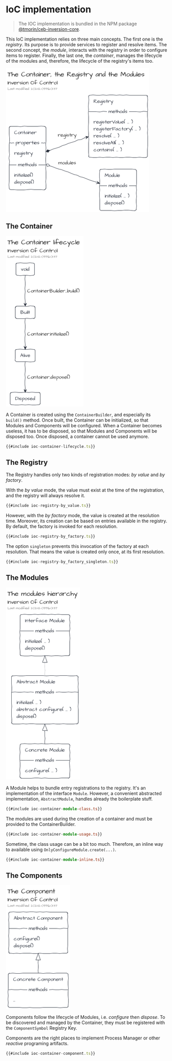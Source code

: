 # IoC implementation

> The IOC implementation is bundled in the NPM package [@tmorin/ceb-inversion-core](https://www.npmjs.com/package/@tmorin/ceb-inversion-core).

This IoC implementation relies on three main concepts.
The first one is the _registry_.
Its purpose is to provide services to register and resolve items.
The second concept, the _module_, interacts with the registry in order to configure items to register.
Finally, the last one, the _container_, manages the lifecycle of the modules and, therefore, the lifecycle of the registry's items too.

![The Container, the Registry and the Modules](ioc-container-overview.png)

## The Container

![The Container lifecycle](ioc-container-lifecycle.png)

A Container is created using the `ContainerBuilder`, and especially its `build()` method.
Once built, the Container can be initialized, so that Modules and Components will be configured.
When a Container becomes useless, it has to be disposed, so that Modules and Components will be disposed too.
Once disposed, a container cannot be used anymore.

  ```typescript
{{#include ioc-container-lifecycle.ts}}
```

## The Registry

The Registry handles only two kinds of registration modes: _by value_ and _by factory_.

With the _by value_ mode, the value must exist at the time of the registration, and the registry will always resolve it.

  ```typescript
{{#include ioc-registry-by_value.ts}}
```

However, with the _by factory_ mode, the value is created at the resolution time.
Moreover, its creation can be based on entries available in the registry.
By default, the factory is invoked for each resolution.

  ```typescript
{{#include ioc-registry-by_factory.ts}}
```

The option `singleton` prevents this invocation of the factory at each resolution.
That means the value is created only once, at its first resolution.

  ```typescript
{{#include ioc-registry-by_factory_singleton.ts}}
```

## The Modules

![The modules hierarchy](ioc-container-module.png)

A Module helps to bundle entry registrations to the registry.
It's an implementation of the interface `Module`.
However, a convenient abstracted implementation, `AbstractModule`, handles already the boilerplate stuff.

  ```typescript
{{#include ioc-container-module-class.ts}}
```

The modules are used during the creation of a container and must be provided to the ContainerBuilder.

  ```typescript
{{#include ioc-container-module-usage.ts}}
```

Sometime, the class usage can be a bit too much.
Therefore, an inline way to available using `OnlyConfigureModule.create(...)`.

  ```typescript
{{#include ioc-container-module-inline.ts}}
```

## The Components

![The Component](ioc-container-component.png)

Components follow the lifecycle of Modules, i.e. _configure_ then _dispose_.
To be discovered and managed by the Container, they must be registered with the `ComponentSymbol` Registry Key.

Components are the right places to implement Process Manager or other _reactive_ programing artifacts.

  ```typescript
{{#include ioc-container-component.ts}}
```
